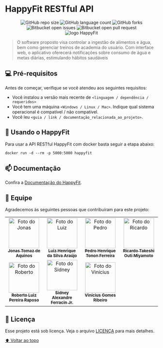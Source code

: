# HappyFit RESTful API

<div align="center">
  <img alt="GitHub repo size" src="https://img.shields.io/github/repo-size/HappyFit-Co/api-happyfit?style=for-the-badge">
  <img alt="GitHub language count" src="https://img.shields.io/github/languages/count/HappyFit-Co/api-happyfit?style=for-the-badge">
  <img alt="GitHub forks" src="https://img.shields.io/github/forks/HappyFit-Co/api-happyfit?style=for-the-badge">
  <img alt="Bitbucket open issues" src="https://img.shields.io/bitbucket/issues/HappyFit-Co/api-happyfit?style=for-the-badge">
  <img alt="Bitbucket open pull request" src="https://img.shields.io/bitbucket/pr-raw/HappyFit-Co/api-happyfit?style=for-the-badge">
</div>

<div align="center">
  <img src="https://cdn.discordapp.com/attachments/445732137623224331/1088506154872750090/logo_happyfit.png" alt="logo HappyFit">
</div>

> O software proposto visa controlar a ingestão de alimentos e água, bem como gerenciar treinos de academia do usuário. Com interface web, o aplicativo oferecerá notificações sobre consumo de água e metas diárias, estimulando hábitos saudáveis

## 💻 Pré-requisitos

Antes de começar, verifique se você atendeu aos seguintes requisitos:

<!---Estes são apenas requisitos de exemplo. Adicionar, duplicar ou remover conforme necessário--->

* Você instalou a versão mais recente de `<linguagem / dependência / requeridos>`
* Você tem uma máquina `<Windows / Linux / Mac>`. Indique qual sistema operacional é compatível / não compatível.
* Você leu `<guia / link / documentação_relacionada_ao_projeto>`.

## 🐍 Usando o HappyFit

Para usar a API RESTful HappyFit com docker basta seguir a etapa abaixo:

```
docker run -d --rm -p 5000:5000 happyfit
```

## 📫 Documentação

Confira a [Documentação do HappyFit]().

## 🤝 Equipe

Agradecemos às seguintes pessoas que contribuíram para este projeto:

<table>
  <tr>
    <td align="center">
      <a href="https://github.com/mrjonas151">
        <img src="https://avatars.githubusercontent.com/u/89425034?v=4" width="100px;" alt="Foto do Jonas"/><br>
        <sub>
          <b>Jonas Tomaz de Aquinos</b>
        </sub>
      </a>
    </td>
    <td align="center">
      <a href="https://github.com/Tchuc01">
        <img src="https://avatars.githubusercontent.com/u/106837080?v=4" width="100px;" alt="Foto do Luiz"/><br>
        <sub>
          <b>Luiz Henrique da Silva Araújo</b>
        </sub>
      </a>
    </td>
    <td align="center">
      <a href="https://github.com/phTononFerreira">
        <img src="https://avatars.githubusercontent.com/u/97487176?v=4" width="100px;" alt="Foto do Pedro"/><br>
        <sub>
          <b>Pedro Henrique Tonon Ferreira</b>
        </sub>
      </a>
    </td>
    <td align="center">
      <a href="https://github.com/takeshitos">
        <img src="https://avatars.githubusercontent.com/u/89425063?v=4" width="100px;" alt="Foto do Ricardo"/><br>
        <sub>
          <b>Ricardo Takeshi Outi Miyamoto</b>
        </sub>
      </a>
    </td>
  </tr>
  <tr>
    <td align="center">
      <a href="https://github.com/RobertoLuiz99">
        <img src="https://avatars.githubusercontent.com/u/117315179?v=4" width="100px;" alt="Foto do Roberto"/><br>
        <sub>
          <b>Roberto Luiz Pereira Raposo</b>
        </sub>
      </a>
    </td>
    <td align="center">
      <a href="https://github.com/SidneyFerracinJr">
        <img src="https://avatars.githubusercontent.com/u/64179428?v=4" width="100px;" alt="Foto do Sidney"/><br>
        <sub>
          <b>Sidney Alexandre Ferracin Jr.</b>
        </sub>
      </a>
    </td>
    <td align="center">
      <a href="https://github.com/ViniciusGR797">
        <img src="https://avatars.githubusercontent.com/u/106624536?v=4" width="100px;" alt="Foto do Vinícius"/><br>
        <sub>
          <b>Vinícius Gomes Ribeiro</b>
        </sub>
      </a>
    </td>
  </tr>
</table>

## 📝 Licença

Esse projeto está sob licença. Veja o arquivo [LICENÇA](LICENSE) para mais detalhes.

[⬆ Voltar ao topo](#happyfit-restful-api)
